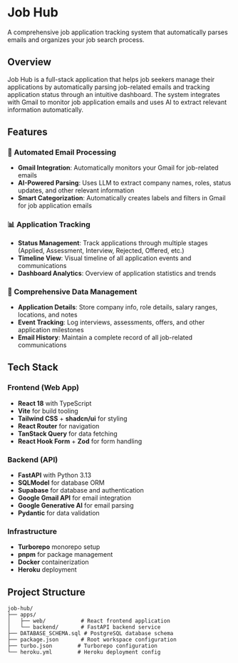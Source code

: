 # Job Hub

A comprehensive job application tracking system that automatically parses emails and organizes your job search process.

## Overview

Job Hub is a full-stack application that helps job seekers manage their applications by automatically parsing job-related emails and tracking application status through an intuitive dashboard. The system integrates with Gmail to monitor job application emails and uses AI to extract relevant information automatically.

## Features

### 🤖 Automated Email Processing
- **Gmail Integration**: Automatically monitors your Gmail for job-related emails
- **AI-Powered Parsing**: Uses LLM to extract company names, roles, status updates, and other relevant information
- **Smart Categorization**: Automatically creates labels and filters in Gmail for job application emails

### 📊 Application Tracking
- **Status Management**: Track applications through multiple stages (Applied, Assessment, Interview, Rejected, Offered, etc.)
- **Timeline View**: Visual timeline of all application events and communications
- **Dashboard Analytics**: Overview of application statistics and trends

### 💼 Comprehensive Data Management
- **Application Details**: Store company info, role details, salary ranges, locations, and notes
- **Event Tracking**: Log interviews, assessments, offers, and other application milestones
- **Email History**: Maintain a complete record of all job-related communications

## Tech Stack

### Frontend (Web App)
- **React 18** with TypeScript
- **Vite** for build tooling
- **Tailwind CSS** + **shadcn/ui** for styling
- **React Router** for navigation
- **TanStack Query** for data fetching
- **React Hook Form** + **Zod** for form handling

### Backend (API)
- **FastAPI** with Python 3.13
- **SQLModel** for database ORM
- **Supabase** for database and authentication
- **Google Gmail API** for email integration
- **Google Generative AI** for email parsing
- **Pydantic** for data validation

### Infrastructure
- **Turborepo** monorepo setup
- **pnpm** for package management
- **Docker** containerization
- **Heroku** deployment

## Project Structure

```
job-hub/
├── apps/
│   ├── web/           # React frontend application
│   └── backend/       # FastAPI backend service
├── DATABASE_SCHEMA.sql # PostgreSQL database schema
├── package.json       # Root workspace configuration
├── turbo.json        # Turborepo configuration
└── heroku.yml        # Heroku deployment config
```
